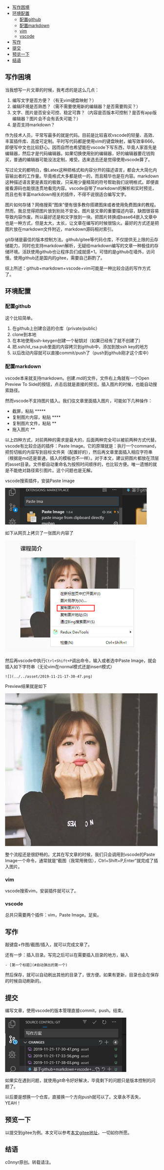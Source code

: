 
- [写作困境](#%e5%86%99%e4%bd%9c%e5%9b%b0%e5%a2%83)
- [环境配置](#%e7%8e%af%e5%a2%83%e9%85%8d%e7%bd%ae)
  - [配置github](#%e9%85%8d%e7%bd%aegithub)
  - [配置markdown](#%e9%85%8d%e7%bd%aemarkdown)
  - [vim](#vim)
  - [vscode](#vscode)
- [写作](#%e5%86%99%e4%bd%9c)
- [提交](#%e6%8f%90%e4%ba%a4)
- [预览一下](#%e9%a2%84%e8%a7%88%e4%b8%80%e4%b8%8b)
- [结语](#%e7%bb%93%e8%af%ad)

## 写作困境

当我想写一片文章的时候，我考虑的是这么几点：

1. 编写文字是否方便？（有无vim键盘映射？）
2. 编辑环境是否熟悉？（需不需要使用新的编辑器？是否需要购买？）
3. 文字、图片是否安全可控、稳定可靠？（内容是否版本可控制？是否有app版编辑器？图片会不会有丢失可能？）
4. 是否支持markdown？

作为技术人员，平常写最多的就是代码。目前是比较喜欢vscode的轻量、高效、丰富插件库、高度可定制。平时写代码都是使用vim的键盘映射，编写效率666，即便写中文也比较舒心。因而自然也希望能在vscode下写东西，毕竟人家首先是编辑器，然后才是代码编辑器。如果切换使用别的编辑器，好的编辑器要花钱购买，普通的编辑器可能没法定制，难受。选来选去还是觉得使用vscode算了。

写过论文的都明白，像Latex这种把格式和内容分开的描述语言，都会大大简化内容输出者的工作量。毕竟格式大多都是统一的，而且精华也是在内容。markdown这种描述语言更是表现的极致，只采用少量精简的符号帮助我们说明格式。即便直接看源码也能很连贯地看完内容。vscode自带了markdown的解析和实时预览，而且也有丰富markdown相关的插件，不得不说很适合编写文字。

图片如何存储？网络搜索“图床”便有很多教你搭建图床或者使用免费图床的教程。然而，我总觉得把图片放到别处不安全。图片是文章的重要描述内容，缺图很容易导致内容作废。所以最好还是和文字放到一块。把图片转换成base64嵌入文章中也是一种方式，但是太大，太长，让文章在编写的时候很恼火。最好的方式还是把图片放在markdown文件附近，markdown源码相对索引。

git存储是最佳的版本控制方法。github/gitee等代码仓库，不仅提供无上限的云存储能力，同时也支持markdown解析，无疑给markdown编写的文章一种极佳的存储环境。活跃使用github也让程序员们成就感+1。可惜的是github在墙外，访问慢。使用github还是国内的gitee，需要自己斟酌了。

综上所述：github+markdown+vscode+vim可能是一种比较合适的写作方式了。

## 环境配置

### 配置github

这个比较简单。

1. 在github上创建合适的仓库（private/public）
2. clone到本地
3. 在本地使用ssh-keygen创建一个秘钥对（如果已经有了就不创建了）
4. 把.ssh/id_rsa.pub里面的内容拷贝到github中，添加到放ssh key的地方
5. 以后改动内容就可以直接commit/push了（push到github刚才这个库中）

### 配置markdown

vscode本来就支持markdown。创建.md的文件，文件右上角就有一个Open Preview To Side的按钮，点击后就是直接的预览。插入图片的时候，也能自动搜索路径。

然而vscode不支持图片插入。我们往文章里面插入图片，可能如下几种操作：

- 截屏，粘贴 *****
- 复制图片内容，粘贴 ****
- 复制图片文件，粘贴 **
- 拖入图片 **

以上四种方式，对前两种的需求是最大的，后面两种完全可以被前两种方式代替。vscode有比较合适的插件：Paste Image。它的原理就是：执行一个command，把剪切板的内容写到目标文件夹（配置好的），然后再文章里面插入相应字符串（根据是md还是普通，插入的模板也不一样）。对于本文，建议把图片都放在顶层的asset目录。文件都自动重命名为按照时间顺序的，也比较方便。唯一遗憾的就是不能绝对路径索引图片。这个问题也是无解。

vscode搜索插件，安装Paste Image

![](../../asset/2019-11-21-17-38-03.png)


如下从网页上拷贝了一张图片内容了

![](../../asset/2019-11-21-17-33-56.png)

然后再vscode中执行`Ctrl+Shift+P`调出命令，输入或者选中Paste Image，就会插入如下字符串（无论vim在normal模式还是insert模式）

```
![](../../asset/2019-11-21-17-30-47.png)
```

Preview结果就是如下

![](../../asset/2019-11-21-17-30-47.png)

整个流程还是很舒畅的。尤其在写文章的时候，我们只会调用到vscode的Paste Image一个命令，通常就是“截图（我常用微信），Ctrl+Shift+P,Enter”就完成了插入图片。

### vim

vscode搜索vim，安装插件就可以了。

### vscode

总共只需要两个插件：vim，Paste Image。足矣。

## 写作

敲键盘+作图/截图/插入，就可以完成文章了。

还有一步：插入目录。写完之后可以在需要插入目录的地方，输入

```
- [第一个标题](#自动弹出的第一个)
```

然后保存，就可以自动刷出其他的目录了，很方便。如果有更新，目录也会在保存的时候自动刷新的。

## 提交

编写文章，使用vscode的版本管理直接commit，push。结束。

![](../../asset/2019-11-21-17-44-06.png)

如果实在遇到问题，就使用git命令好好解决，毕竟剩下的问题只是版本控制的问题了。

以后要是想换一个仓库，直接换一个方向push就可以了。文章永不丢失，YEAH！

## 预览一下

以提交到gitee为例。本文可以参考[本文gitee地址](https://gitee.com/c0nnyr/public_note/blob/master/notes/misc/%E5%9F%BA%E4%BA%8Egithub+markdown+vscode+vim%E5%86%99%E4%BD%9C%E6%96%B9%E6%A1%88.md)，一切如你所愿。

## 结语

c0nnyr原创。转载请注。